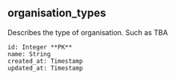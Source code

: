 ## organisation_types

Describes the type of organisation.  Such as TBA

```
id: Integer **PK**
name: String
created_at: Timestamp
updated_at: Timestamp
```
